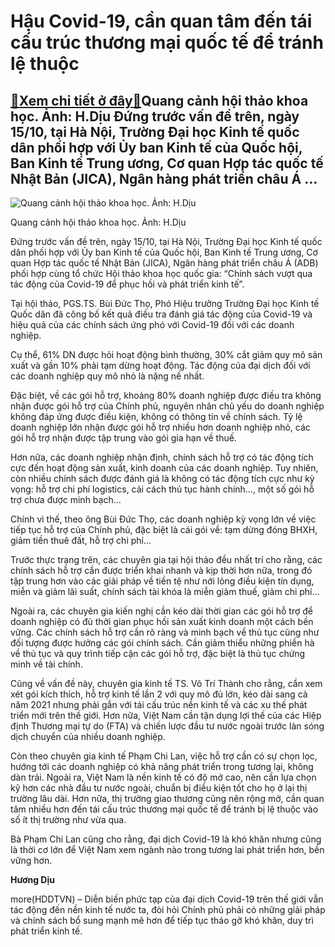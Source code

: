 Hậu Covid-19, cần quan tâm đến tái cấu trúc thương mại quốc tế để tránh lệ thuộc
================================================================================

[:gift:Xem chi tiết ở đây:gift:](https://hddtvn.com/hau-covid-19-can-quan-tam-den-tai-cau-truc-thuong-mai-quoc-te-de-tranh-le-thuoc/)Quang cảnh hội thảo khoa học. Ảnh: H.Dịu Đứng trước vấn đề trên, ngày 15/10, tại Hà Nội, Trường Đại học Kinh tế quốc dân phối hợp với Ủy ban Kinh tế của Quốc hội, Ban Kinh tế Trung ương, Cơ quan Hợp tác quốc tế Nhật Bản (JICA), Ngân hàng phát triển châu Á …
-----------------------------------------------------------------------------------------------------------------------------------------------------------------------------------------------------------------------------------------------------------------





![Quang cảnh hội thảo khoa học. Ảnh: H.Dịu](https://haiquanonline.com.vn/stores/news_dataimages/diulth/102020/15/13/in_article/IMG_3217.jpg?rt=20201015134706 "Quang cảnh hội thảo khoa học. Ảnh: H.Dịu")


Quang cảnh hội thảo khoa học. Ảnh: H.Dịu



Đứng trước vấn đề trên, ngày 15/10, tại Hà Nội, Trường Đại học Kinh tế quốc dân phối hợp với Ủy ban Kinh tế của Quốc hội, Ban Kinh tế Trung ương, Cơ quan Hợp tác quốc tế Nhật Bản (JICA), Ngân hàng phát triển châu Á (ADB) phối hợp cùng tổ chức Hội thảo khoa học quốc gia: “Chính sách vượt qua tác động của Covid-19 để phục hồi và phát triển kinh tế”.


Tại hội thảo, PGS.TS. Bùi Đức Thọ, Phó Hiệu trưởng Trường Đại học Kinh tế Quốc dân đã công bố kết quả điều tra đánh giá tác động của Covid-19 và hiệu quả của các chính sách ứng phó với Covid-19 đối với các doanh nghiệp.


Cụ thể, 61% DN được hỏi hoạt động bình thường, 30% cắt giảm quy mô sản xuất và gần 10% phải tạm dừng hoạt động. Tác động của đại dịch đối với các doanh nghiệp quy mô nhỏ là nặng nề nhất.


Đặc biệt, về các gói hỗ trợ, khoảng 80% doanh nghiệp được điều tra không nhận được gói hỗ trợ của Chính phủ, nguyên nhân chủ yếu do doanh nghiệp không đáp ứng được điều kiện, không có thông tin về chính sách. Tỷ lệ doanh nghiệp lớn nhận được gói hỗ trợ nhiều hơn doanh nghiệp nhỏ, các gói hỗ trợ nhận được tập trung vào gói gia hạn về thuế.


Hơn nữa, các doanh nghiệp nhận định, chính sách hỗ trợ có tác động tích cực đến hoạt động sản xuất, kinh doanh của các doanh nghiệp. Tuy nhiên, còn nhiều chính sách được đánh giá là không có tác động tích cực như kỳ vọng: hỗ trợ chi phí logistics, cải cách thủ tục hành chính…, một số gói hỗ trợ chưa được minh bạch…


Chính vì thế, theo ông Bùi Đức Thọ, các doanh nghiệp kỳ vọng lớn về việc tiếp tục hỗ trợ của Chính phủ, đặc biệt là cái gói về: tạm dừng đóng BHXH, giảm tiền thuê đất, hỗ trợ chi phí…


Trước thực trạng trên, các chuyên gia tại hội thảo đều nhất trí cho rằng, các chính sách hỗ trợ cần được triển khai nhanh và kịp thời hơn nữa, trong đó tập trung hơn vào các giải pháp về tiền tệ như nới lỏng điều kiện tín dụng, miễn và giảm lãi suất, chính sách tài khóa là miễn giảm thuế, giảm chi phí…


Ngoài ra, các chuyên gia kiến nghị cần kéo dài thời gian các gói hỗ trợ để doanh nghiệp có đủ thời gian phục hồi sản xuất kinh doanh một cách bền vững. Các chính sách hỗ trợ cần rõ ràng và minh bạch về thủ tục cũng như đối tượng được hưởng các gói chính sách. Cần giảm thiểu những phiền hà về thủ tục và quy trình tiếp cận các gói hỗ trợ, đặc biệt là thủ tục chứng minh về tài chính.


Cũng về vấn đề này, chuyên gia kinh tế TS. Võ Trí Thành cho rằng, cần xem xét gói kích thích, hỗ trợ kinh tế lần 2 với quy mô đủ lớn, kéo dài sang cả năm 2021 nhưng phải gắn với tái cấu trúc nền kinh tế và các xu thế phát triển mới trên thế giới. Hơn nữa, Việt Nam cần tận dụng lợi thế của các Hiệp định Thương mại tự do (FTA) và chiến lược đầu tư nước ngoài trước làn sóng dịch chuyển của nhiều doanh nghiệp.


Còn theo chuyên gia kinh tế Phạm Chi Lan, việc hỗ trợ cần có sự chọn lọc, hướng tới các doanh nghiệp có khả năng phát triển trong tương lại, không dàn trải. Ngoài ra, Việt Nam là nền kinh tế có độ mở cao, nên cần lựa chọn kỹ hơn các nhà đầu tư nước ngoài, chuẩn bị điều kiện tốt cho họ ở lại thị trường lâu dài. Hơn nữa, thị trường giao thương cũng nên rộng mở, cần quan tâm nhiều hơn đến tái cấu trúc thương mại quốc tế để tránh bị lệ thuộc vào số ít thị trường như vừa qua.


Bà Phạm Chi Lan cũng cho rằng, đại dịch Covid-19 là khó khăn nhưng cũng là thời cơ lớn để Việt Nam xem ngành nào trong tương lai phát triển hơn, bền vững hơn.




**Hương Dịu**



more(HDDTVN) – Diễn biến phức tạp của đại dịch Covid-19 trên thế giới vẫn tác động đến nền kinh tế nước ta, đòi hỏi Chính phủ phải có những giải pháp và chính sách bổ sung mạnh mẽ hơn để tiếp tục tháo gỡ khó khăn, duy trì phát triển kinh tế.


